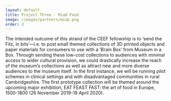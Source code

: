 ```yaml
---
layout: default
title: Project Three - MiaB Food
image: /images/partners/miab.png
order: 3
---
```

The intended outcome of this strand of the CEEF fellowship is to ‘send the Fitz, in bits’—i.e. to post small themed collections of 3D printed objects and paper materials for consumers to use with a ‘Brain Box’ from Museum in a Box. Through sending these low-cost collections to audiences with minimal access to wider cultural provision, we could drastically increase the reach of the museum’s collections as well as attract new and more diverse audiences to the museum itself. In the first instance, we will be running pilot schemes in clinical settings and with disadvantaged communities in rural Cambridgeshire. The first prototype collection will be themed around the upcoming major exhibition, EAT FEAST FAST: the art of food in Europe, 1500-1800 (26 November 2019-19 April 2020).
